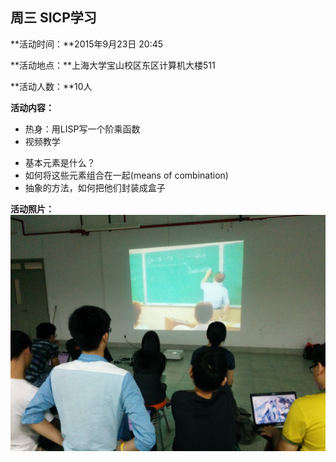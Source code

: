 周三 SICP学习
---
**活动时间：**2015年9月23日 20:45

**活动地点：**上海大学宝山校区东区计算机大楼511

**活动人数：**10人

**活动内容：**
* 热身：用LISP写一个阶乘函数
* 视频教学
 - 基本元素是什么？
 - 如何将这些元素组合在一起(means of combination)
 - 抽象的方法，如何把他们封装成盒子

**活动照片：**
![2015-Autumn-W4-SICP](./photos/w4-sicp.jpg)
